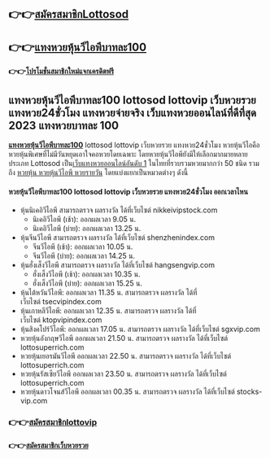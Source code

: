 ## **👉👉**[**สมัครสมาชิกLottosod**](https://bit.ly/347MBkH)

## **👉👉**[**แทงหวยหุ้นวีไอพีบาทละ100**](https://bit.ly/347MBkH)

**👉👉**[**โปรโมชั่นสมาชิกใหม่แจกเครดิตฟรี**](https://bit.ly/347MBkH)

## **แทงหวยหุ้นวีไอพีบาทละ100 lottosod lottovip เว็บหวยรวย แทงหวย24ชั่วโมง แทงหวยจ่ายจริง เว็บ**แทงหวยออนไลน์ที่ดีที่สุด 2023 แทงหวยบาทละ 100

[**แทงหวยหุ้นวีไอพีบาทละ100**](https://bit.ly/347MBkH) lottosod lottovip เว็บหวยรวย แทงหวย24ชั่วโมง หวยหุ้นวีไอคือหวยหุ้นพิเศษที่ไม่มีวันหยุดเอาใจคอหวยโดยเฉพาะ โดยหวยหุ้นวีไอพียังมีให้เลือกมากมายหลายประเภท Lottosod เป็น[เว็บแทงหวยออนไลน์อันดับ 1](https://bit.ly/347MBkH) ในไทยที่รวบรวมหวยมากกว่า 50 ชนิด รวมถึง [หวยหุ้น หวยหุ้นวีไอพี หวยรายวัน](https://bit.ly/347MBkH) โดยแบ่งแยกเป็นหมวดต่างๆ ดังนี้ 

#### **หวยหุ้นวีไอพีบาทละ100** lottosod lottovip เว็บหวยรวย แทงหวย24ชั่วโมง ออกเวลาไหน

*   หุ้นนิเคอิวีไอพี สามารถตรวจ ผลรางวัล ได้ที่เว็บไซต์ nikkeivipstock.com
    *   นิเคอิวีไอพี (เช้า): ออกผลเวลา 9.05 น.
    *   นิเคอิวีไอพี (บ่าย): ออกผลเวลา 13.25 น.
*   หุ้นจีนวีไอพี สามารถตรวจ ผลรางวัล ได้ที่เว็บไซต์ shenzhenindex.com
    *   จีนวีไอพี (เช้า): ออกผลเวลา 10.05 น.
    *   จีนวีไอพี (บ่าย): ออกผลเวลา 14.25 น.
*   หุ้นฮั่งเส็งวีไอพี สามารถตรวจ ผลรางวัล ได้ที่เว็บไซต์ hangsengvip.com
    *   ฮั่งเส็งวีไอพี (เช้า): ออกผลเวลา 10.35 น.
    *   ฮั่งเส็งวีไอพี (บ่าย): ออกผลเวลา 15.25 น.
*   หุ้นไต้หวันวีไอพี: ออกผลเวลา 11.35 น. สามารถตรวจ ผลรางวัล ได้ที่เว็บไซต์ tsecvipindex.com
*   หุ้นเกาหลีวีไอพี: ออกผลเวลา 12.35 น. สามารถตรวจ ผลรางวัล ได้ที่เว็บไซต์ ktopvipindex.com
*   หุ้นสิงคโปร์วีไอพี: ออกผลเวลา 17.05 น. สามารถตรวจ ผลรางวัล ได้ที่เว็บไซต์ sgxvip.com
*   หวยหุ้นอังกฤษวีไอพี ออกผลเวลา 21.50 น. สามารถตรวจ ผลรางวัล ได้ที่เว็บไซต์ lottosuperrich.com
*   หวยหุ้นเยอรมันวีไอพี ออกผลเวลา 22.50 น. สามารถตรวจ ผลรางวัล ได้ที่เว็บไซต์ lottosuperrich.com
*   หวยหุ้นรัสเซียวีไอพี ออกผลเวลา 23.50 น. สามารถตรวจ ผลรางวัล ได้ที่เว็บไซต์ lottosuperrich.com
*   หวยหุ้นดาวโจนส์วีไอพี ออกผลเวลา 00.35 น. สามารถตรวจ ผลรางวัล ได้ที่เว็บไซต์ stocks-vip.com


### **👉👉**[**สมัครสมาชิกlottovip**](https://bit.ly/347MBkH)

#### **👉👉**[**สมัครสมาชิกเว็บหวยรวย**](https://bit.ly/347MBkH)
